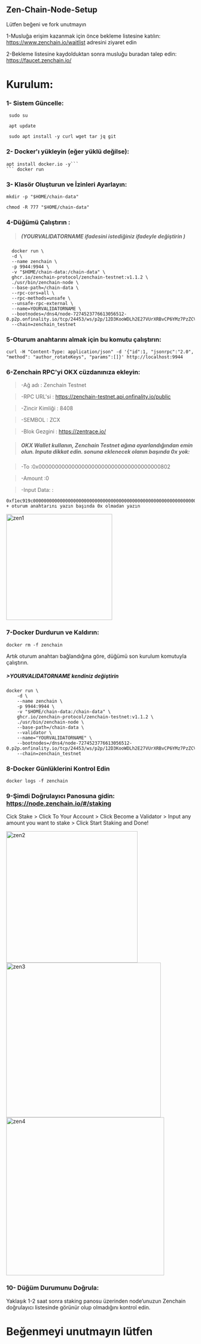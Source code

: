 ## Zen-Chain-Node-Setup

Lütfen beğeni ve fork unutmayın


1-Musluğa erişim kazanmak için önce bekleme listesine katılın: 
https://www.zenchain.io/waitlist adresini ziyaret edin

2-Bekleme listesine kaydolduktan sonra musluğu buradan talep edin: 
https://faucet.zenchain.io/

# Kurulum:
### 1- Sistem Güncelle:

  ``` sudo su```

  ``` apt update```

  ``` sudo apt install -y curl wget tar jq git```

 ### 2- Docker'ı yükleyin (eğer yüklü değilse):

  ```
apt install docker.io -y```
 ``` docker run
```

###  3- Klasör Oluşturun ve İzinleri Ayarlayın:

  ```mkdir -p "$HOME/chain-data"```
  
  ```chmod -R 777 "$HOME/chain-data"```

###  4-Düğümü Çalıştırın : 

> ##### (YOURVALIDATORNAME ifadesini istediğiniz ifadeyle değiştirin )

  ```
    docker run \
    -d \
    --name zenchain \
    -p 9944:9944 \
    -v "$HOME/chain-data:/chain-data" \
    ghcr.io/zenchain-protocol/zenchain-testnet:v1.1.2 \
    ./usr/bin/zenchain-node \
    --base-path=/chain-data \
    --rpc-cors=all \
    --rpc-methods=unsafe \
    --unsafe-rpc-external \
    --name=YOURVALIDATORNAME \
    --bootnodes=/dns4/node-7274523776613056512-0.p2p.onfinality.io/tcp/24453/ws/p2p/12D3KooWDLh2E27VUrXRBvCP6YMz7PzZCVK3Kpwv42Sj1MHJJvN6
    --chain=zenchain_testnet
```

 ###   5-Oturum anahtarını almak için bu komutu çalıştırın:

    curl -H "Content-Type: application/json" -d '{"id":1, "jsonrpc":"2.0", "method": "author_rotateKeys", "params":[]}' http://localhost:9944

   
    
  ###  6-Zenchain RPC'yi OKX cüzdanınıza ekleyin:
>-Ağ adı : Zenchain Testnet

>-RPC URL'si : https://zenchain-testnet.api.onfinality.io/public

>-Zincir Kimliği : 8408

>-SEMBOL : ZCX

>-Blok Gezgini : https://zentrace.io/

> ##### OKX Wallet kullanın, Zenchain Testnet ağına ayarlandığından emin olun. Inputa dikkat edin. sonuna eklenecek olanın başında 0x yok:

>-To :0x0000000000000000000000000000000000000802

>-Amount :0


>-Input Data: :

```
0xf1ec919c00000000000000000000000000000000000000000000000000000000000000200000000000000000000000000000000000000000000000000000000000000060 + oturum anahtarını yazın başında 0x olmadan yazın
```
<img width="283" alt="zen1" src="https://github.com/user-attachments/assets/ce69b5e7-5592-4fa4-875f-9ff5d2e71c28" />


### 7-Docker Durdurun ve Kaldırın:

```docker rm -f zenchain```

Artık oturum anahtarı bağlandığına göre, düğümü son kurulum komutuyla çalıştırın.

##### >YOURVALIDATORNAME kendiniz değiştirin 

```
docker run \
    -d \
    --name zenchain \
    -p 9944:9944 \
    -v "$HOME/chain-data:/chain-data" \
    ghcr.io/zenchain-protocol/zenchain-testnet:v1.1.2 \
    ./usr/bin/zenchain-node \
    --base-path=/chain-data \
    --validator \
    --name="YOURVALIDATORNAME" \
    --bootnodes=/dns4/node-7274523776613056512-0.p2p.onfinality.io/tcp/24453/ws/p2p/12D3KooWDLh2E27VUrXRBvCP6YMz7PzZCVK3Kpwv42Sj1MHJJvN6
    --chain=zenchain_testnet
```

### 8-Docker Günlüklerini Kontrol Edin 

```
docker logs -f zenchain
```

### 9-Şimdi Doğrulayıcı Panosuna gidin: https://node.zenchain.io/#/staking

Cick Stake > Click To Your Account > Click Become a Validator > Input any amount you want to stake > Click Start Staking and Done!

<img width="351" alt="zen2" src="https://github.com/user-attachments/assets/44cb27b5-e230-4294-8a0f-a9fa134e6780" />


<img width="413" alt="zen3" src="https://github.com/user-attachments/assets/67e03ada-0c0a-43cc-9e7d-866a4bc2110b" />


<img width="422" alt="zen4" src="https://github.com/user-attachments/assets/18cfe282-867a-4fa8-8cf7-26a5e66a3f5d" />

### 10- Düğüm Durumunu Doğrula:

Yaklaşık 1-2 saat sonra staking panosu üzerinden node’unuzun Zenchain doğrulayıcı listesinde görünür olup olmadığını kontrol edin.

# Beğenmeyi unutmayın lütfen
